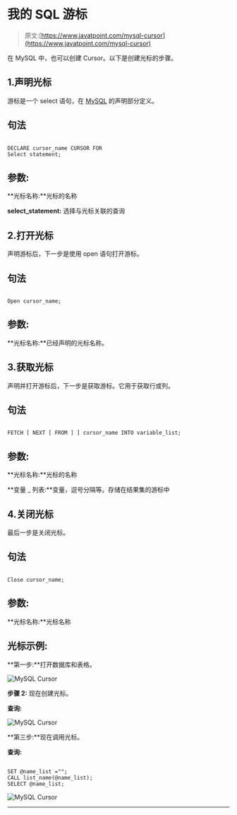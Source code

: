 # 我的 SQL 游标

> 原文:[https://www.javatpoint.com/mysql-cursor](https://www.javatpoint.com/mysql-cursor)

在 MySQL 中，也可以创建 Cursor。以下是创建光标的步骤。

## 1.声明光标

游标是一个 select 语句，在 [MySQL](https://www.javatpoint.com/mysql-tutorial) 的声明部分定义。

## 句法

```

DECLARE cursor_name CURSOR FOR
Select statement;

```

## 参数:

**光标名称:**光标的名称

**select_statement:** 选择与光标关联的查询

## 2.打开光标

声明游标后，下一步是使用 open 语句打开游标。

## 句法

```

Open cursor_name;

```

## 参数:

**光标名称:**已经声明的光标名称。

## 3.获取光标

声明并打开游标后，下一步是获取游标。它用于获取行或列。

## 句法

```

FETCH [ NEXT [ FROM ] ] cursor_name INTO variable_list;

```

## 参数:

**光标名称:**光标的名称

**变量 _ 列表:**变量，逗号分隔等。存储在结果集的游标中

## 4.关闭光标

最后一步是关闭光标。

## 句法

```

Close cursor_name;

```

## 参数:

**光标名称:**光标名称

## 光标示例:

**第一步:**打开数据库和表格。

![MySQL Cursor](../Images/1050bca9c9ea0374d023488a5a75ef05.png)

**步骤 2:** 现在创建光标。

**查询:**

![MySQL Cursor](../Images/0404fd02445185267f0154648539a435.png)

**第三步:**现在调用光标。

**查询:**

```

SET @name_list ="";
CALL list_name(@name_list);
SELECT @name_list;

```

![MySQL Cursor](../Images/171174ab47bb737d4bb136cbc4b831d4.png)

* * *